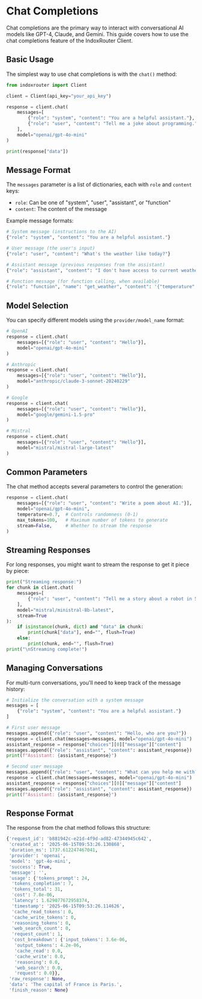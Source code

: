 # Chat Completions

Chat completions are the primary way to interact with conversational AI models like GPT-4, Claude, and Gemini. This guide covers how to use the chat completions feature of the IndoxRouter Client.

## Basic Usage

The simplest way to use chat completions is with the `chat()` method:

```python
from indoxrouter import Client

client = Client(api_key="your_api_key")

response = client.chat(
    messages=[
        {"role": "system", "content": "You are a helpful assistant."},
        {"role": "user", "content": "Tell me a joke about programming."}
    ],
    model="openai/gpt-4o-mini"
)

print(response["data"])
```

## Message Format

The `messages` parameter is a list of dictionaries, each with `role` and `content` keys:

- `role`: Can be one of "system", "user", "assistant", or "function"
- `content`: The content of the message

Example message formats:

```python
# System message (instructions to the AI)
{"role": "system", "content": "You are a helpful assistant."}

# User message (the user's input)
{"role": "user", "content": "What's the weather like today?"}

# Assistant message (previous responses from the assistant)
{"role": "assistant", "content": "I don't have access to current weather information."}

# Function message (for function calling, when available)
{"role": "function", "name": "get_weather", "content": '{"temperature": 72, "condition": "sunny"}'}
```

## Model Selection

You can specify different models using the `provider/model_name` format:

```python
# OpenAI
response = client.chat(
    messages=[{"role": "user", "content": "Hello"}],
    model="openai/gpt-4o-mini"
)

# Anthropic
response = client.chat(
    messages=[{"role": "user", "content": "Hello"}],
    model="anthropic/claude-3-sonnet-20240229"
)

# Google
response = client.chat(
    messages=[{"role": "user", "content": "Hello"}],
    model="google/gemini-1.5-pro"
)

# Mistral
response = client.chat(
    messages=[{"role": "user", "content": "Hello"}],
    model="mistral/mistral-large-latest"
)
```

## Common Parameters

The chat method accepts several parameters to control the generation:

```python
response = client.chat(
    messages=[{"role": "user", "content": "Write a poem about AI."}],
    model="openai/gpt-4o-mini",
    temperature=0.7,  # Controls randomness (0-1)
    max_tokens=100,   # Maximum number of tokens to generate
    stream=False,     # Whether to stream the response
)
```

## Streaming Responses

For long responses, you might want to stream the response to get it piece by piece:

```python
print("Streaming response:")
for chunk in client.chat(
    messages=[
        {"role": "user", "content": "Tell me a story about a robot in 5 sentences."}
    ],
    model="mistral/ministral-8b-latest",
    stream=True
):
    if isinstance(chunk, dict) and "data" in chunk:
        print(chunk["data"], end="", flush=True)
    else:
        print(chunk, end="", flush=True)
print("\nStreaming complete!")
```

## Managing Conversations

For multi-turn conversations, you'll need to keep track of the message history:

```python
# Initialize the conversation with a system message
messages = [
    {"role": "system", "content": "You are a helpful assistant."}
]

# First user message
messages.append({"role": "user", "content": "Hello, who are you?"})
response = client.chat(messages=messages, model="openai/gpt-4o-mini")
assistant_response = response["choices"][0]["message"]["content"]
messages.append({"role": "assistant", "content": assistant_response})
print(f"Assistant: {assistant_response}")

# Second user message
messages.append({"role": "user", "content": "What can you help me with?"})
response = client.chat(messages=messages, model="openai/gpt-4o-mini")
assistant_response = response["choices"][0]["message"]["content"]
messages.append({"role": "assistant", "content": assistant_response})
print(f"Assistant: {assistant_response}")
```

## Response Format

The response from the chat method follows this structure:

```python
{'request_id': 'b881942c-e21d-4f9d-ad82-47344945c642',
 'created_at': '2025-06-15T09:53:26.130868',
 'duration_ms': 1737.612247467041,
 'provider': 'openai',
 'model': 'gpt-4o-mini',
 'success': True,
 'message': '',
 'usage': {'tokens_prompt': 24,
  'tokens_completion': 7,
  'tokens_total': 31,
  'cost': 7.8e-06,
  'latency': 1.629077672958374,
  'timestamp': '2025-06-15T09:53:26.114626',
  'cache_read_tokens': 0,
  'cache_write_tokens': 0,
  'reasoning_tokens': 0,
  'web_search_count': 0,
  'request_count': 1,
  'cost_breakdown': {'input_tokens': 3.6e-06,
   'output_tokens': 4.2e-06,
   'cache_read': 0.0,
   'cache_write': 0.0,
   'reasoning': 0.0,
   'web_search': 0.0,
   'request': 0.0}},
 'raw_response': None,
 'data': 'The capital of France is Paris.',
 'finish_reason': None}
```
